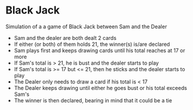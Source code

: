 # Black Jack

Simulation of a a game of Black Jack between Sam and the Dealer

* Sam and the dealer are both dealt 2 cards
* If either (or both) of them holds 21, the winner(s) is/are declared
* Sam plays first and keeps drawing cards until his total reaches at 17 or more
* If Sam's total is > 21, he is bust and the dealer starts to play
* If Sam's total is >= 17 but <= 21, then he sticks and the dealer starts to play
* The Dealer only needs to draw a card if his total is < 17
* The Dealer keeps drawing until either he goes bust or his total exceeds Sam's
* The winner is then declared, bearing in mind that it could be a tie
